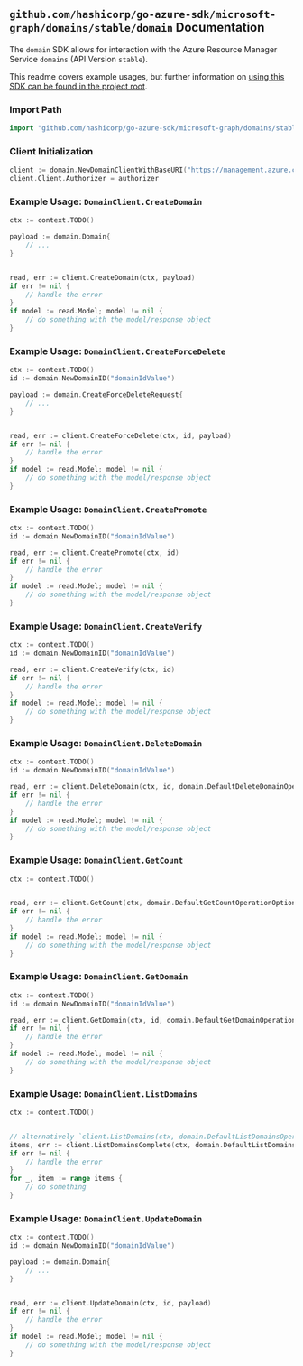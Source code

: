 
## `github.com/hashicorp/go-azure-sdk/microsoft-graph/domains/stable/domain` Documentation

The `domain` SDK allows for interaction with the Azure Resource Manager Service `domains` (API Version `stable`).

This readme covers example usages, but further information on [using this SDK can be found in the project root](https://github.com/hashicorp/go-azure-sdk/tree/main/docs).

### Import Path

```go
import "github.com/hashicorp/go-azure-sdk/microsoft-graph/domains/stable/domain"
```


### Client Initialization

```go
client := domain.NewDomainClientWithBaseURI("https://management.azure.com")
client.Client.Authorizer = authorizer
```


### Example Usage: `DomainClient.CreateDomain`

```go
ctx := context.TODO()

payload := domain.Domain{
	// ...
}


read, err := client.CreateDomain(ctx, payload)
if err != nil {
	// handle the error
}
if model := read.Model; model != nil {
	// do something with the model/response object
}
```


### Example Usage: `DomainClient.CreateForceDelete`

```go
ctx := context.TODO()
id := domain.NewDomainID("domainIdValue")

payload := domain.CreateForceDeleteRequest{
	// ...
}


read, err := client.CreateForceDelete(ctx, id, payload)
if err != nil {
	// handle the error
}
if model := read.Model; model != nil {
	// do something with the model/response object
}
```


### Example Usage: `DomainClient.CreatePromote`

```go
ctx := context.TODO()
id := domain.NewDomainID("domainIdValue")

read, err := client.CreatePromote(ctx, id)
if err != nil {
	// handle the error
}
if model := read.Model; model != nil {
	// do something with the model/response object
}
```


### Example Usage: `DomainClient.CreateVerify`

```go
ctx := context.TODO()
id := domain.NewDomainID("domainIdValue")

read, err := client.CreateVerify(ctx, id)
if err != nil {
	// handle the error
}
if model := read.Model; model != nil {
	// do something with the model/response object
}
```


### Example Usage: `DomainClient.DeleteDomain`

```go
ctx := context.TODO()
id := domain.NewDomainID("domainIdValue")

read, err := client.DeleteDomain(ctx, id, domain.DefaultDeleteDomainOperationOptions())
if err != nil {
	// handle the error
}
if model := read.Model; model != nil {
	// do something with the model/response object
}
```


### Example Usage: `DomainClient.GetCount`

```go
ctx := context.TODO()


read, err := client.GetCount(ctx, domain.DefaultGetCountOperationOptions())
if err != nil {
	// handle the error
}
if model := read.Model; model != nil {
	// do something with the model/response object
}
```


### Example Usage: `DomainClient.GetDomain`

```go
ctx := context.TODO()
id := domain.NewDomainID("domainIdValue")

read, err := client.GetDomain(ctx, id, domain.DefaultGetDomainOperationOptions())
if err != nil {
	// handle the error
}
if model := read.Model; model != nil {
	// do something with the model/response object
}
```


### Example Usage: `DomainClient.ListDomains`

```go
ctx := context.TODO()


// alternatively `client.ListDomains(ctx, domain.DefaultListDomainsOperationOptions())` can be used to do batched pagination
items, err := client.ListDomainsComplete(ctx, domain.DefaultListDomainsOperationOptions())
if err != nil {
	// handle the error
}
for _, item := range items {
	// do something
}
```


### Example Usage: `DomainClient.UpdateDomain`

```go
ctx := context.TODO()
id := domain.NewDomainID("domainIdValue")

payload := domain.Domain{
	// ...
}


read, err := client.UpdateDomain(ctx, id, payload)
if err != nil {
	// handle the error
}
if model := read.Model; model != nil {
	// do something with the model/response object
}
```
